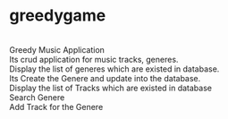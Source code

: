 # greedygame
<br>Greedy Music Application
<br>Its crud application for music tracks, generes.
<br>Display the list of generes which are existed in database. 
<br>Its Create the Genere and update into the database. 
<br>Display the list of Tracks which are existed in database
<br>Search Genere
<br>Add Track for the Genere
